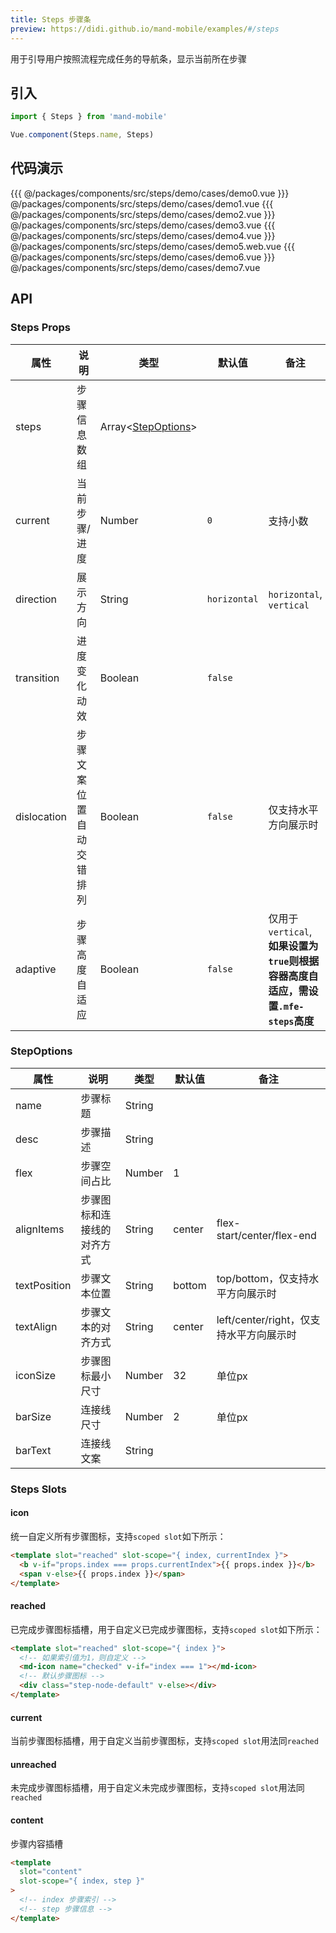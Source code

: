 ```yaml
---
title: Steps 步骤条
preview: https://didi.github.io/mand-mobile/examples/#/steps
---
```


用于引导用户按照流程完成任务的导航条，显示当前所在步骤

## 引入

```javascript
import { Steps } from 'mand-mobile'

Vue.component(Steps.name, Steps)
```

## 代码演示
<!-- DEMO -->
<MDDemoWrapper>
{{{ @/packages/components/src/steps/demo/cases/demo0.vue
}}} @/packages/components/src/steps/demo/cases/demo1.vue
{{{ @/packages/components/src/steps/demo/cases/demo2.vue
}}} @/packages/components/src/steps/demo/cases/demo3.vue
{{{ @/packages/components/src/steps/demo/cases/demo4.vue
}}} @/packages/components/src/steps/demo/cases/demo5.web.vue
{{{ @/packages/components/src/steps/demo/cases/demo6.vue
}}} @/packages/components/src/steps/demo/cases/demo7.vue
</MDDemoWrapper>

## API

### Steps Props
| 属性 | 说明 | 类型 | 默认值 | 备注 |
|----|-----|------|------|------|
|steps|步骤信息数组|Array\<[StepOptions](#stepoptions)\>| | |
|current|当前步骤/进度|Number|`0`| 支持小数 |
|direction|展示方向|String|`horizontal`|`horizontal`, `vertical`|
|transition|进度变化动效|Boolean|`false`| |
|dislocation|步骤文案位置自动交错排列|Boolean|`false`|仅支持水平方向展示时|
|adaptive|步骤高度自适应|Boolean|`false`|仅用于`vertical`, **如果设置为`true`则根据容器高度自适应，需设置`.mfe-steps`高度**|

### StepOptions
| 属性 | 说明 | 类型 | 默认值 | 备注 |
|----|-----|------|------|------|
|name|步骤标题|String| | |
|desc|步骤描述|String| | |
|flex|步骤空间占比|Number| 1 | |
|alignItems|步骤图标和连接线的对齐方式|String| center | flex-start/center/flex-end |
|textPosition|步骤文本位置|String| bottom | top/bottom，仅支持水平方向展示时|
|textAlign|步骤文本的对齐方式|String| center | left/center/right，仅支持水平方向展示时|
|iconSize|步骤图标最小尺寸|Number| 32 | 单位px |
|barSize|连接线尺寸|Number| 2 | 单位px |
|barText|连接线文案|String| | |

### Steps Slots

#### icon

统一自定义所有步骤图标，支持`scoped slot`如下所示：

```html
<template slot="reached" slot-scope="{ index, currentIndex }">
  <b v-if="props.index === props.currentIndex">{{ props.index }}</b>
  <span v-else>{{ props.index }}</span>
</template>
```

#### reached

已完成步骤图标插槽，用于自定义已完成步骤图标，支持`scoped slot`如下所示：

```html
<template slot="reached" slot-scope="{ index }">
  <!-- 如果索引值为1，则自定义 -->
  <md-icon name="checked" v-if="index === 1"></md-icon>
  <!-- 默认步骤图标 -->
  <div class="step-node-default" v-else></div>
</template>
```

#### current

当前步骤图标插槽，用于自定义当前步骤图标，支持`scoped slot`用法同`reached`

#### unreached

未完成步骤图标插槽，用于自定义未完成步骤图标，支持`scoped slot`用法同`reached`

#### content

步骤内容插槽

```html
<template
  slot="content"
  slot-scope="{ index, step }"
>
  <!-- index 步骤索引 -->
  <!-- step 步骤信息 -->
</template>
```